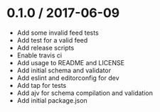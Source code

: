 
0.1.0 / 2017-06-09
==================

  * Add some invalid feed tests
  * Add test for a valid feed
  * Add release scripts
  * Enable travis ci
  * Add usage to README and LICENSE
  * Add initial schema and validator
  * Add eslint and editorconfig for dev
  * Add tap for tests
  * Add ajv for schema compilation and validation
  * Add initial package.json
